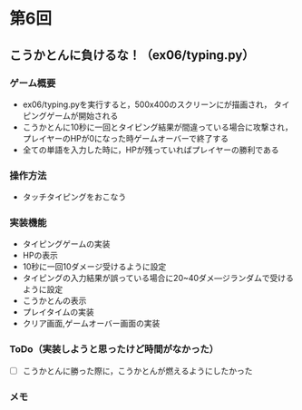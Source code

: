 # 第6回
## こうかとんに負けるな！（ex06/typing.py）
### ゲーム概要
- ex06/typing.pyを実行すると，500x400のスクリーンにが描画され，
タイピングゲームが開始される
- こうかとんに10秒に一回とタイピング結果が間違っている場合に攻撃され，プレイヤーのHPが0になった時ゲームオーバーで終了する
- 全ての単語を入力した時に，HPが残っていればプレイヤーの勝利である
### 操作方法
- タッチタイピングをおこなう
### 実装機能
- タイピングゲームの実装
- HPの表示
- 10秒に一回10ダメージ受けるように設定
- タイピングの入力結果が誤っている場合に20~40ダメ―ジランダムで受けるように設定
- こうかとんの表示
- プレイタイムの実装
- クリア画面,ゲームオーバー画面の実装
### ToDo（実装しようと思ったけど時間がなかった）
- [ ] こうかとんに勝った際に，こうかとんが燃えるようにしたかった
### メモ
